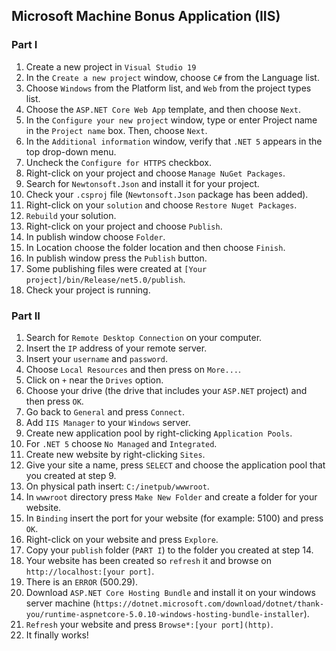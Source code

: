 ## Microsoft Machine Bonus Application (IIS)
### Part I
1. Create a new project in `Visual Studio 19`
2. In the `Create a new project` window, choose `C#` from the Language list.
3. Choose `Windows` from the Platform list, and `Web` from the project types list.
4. Choose the `ASP.NET Core Web App` template, and then choose `Next`.
5. In the `Configure your new project` window, type or enter Project name in the `Project name` box. Then, choose `Next`.
6. In the `Additional information` window, verify that `.NET 5` appears in the top drop-down menu.
7. Uncheck the `Configure for HTTPS` checkbox.
8. Right-click on your project and choose `Manage NuGet Packages`.
9. Search for `Newtonsoft.Json` and install it for your project.
10. Check your `.csproj` file (`Newtonsoft.Json` package has been added).
11. Right-click on your `solution` and choose `Restore Nuget Packages`.
12. `Rebuild` your solution.
13. Right-click on your project and choose `Publish`.
14. In publish window choose `Folder`.
15. In Location choose the folder location and then choose `Finish`.
16. In publish window press the `Publish` button.
17. Some publishing files were created at `[Your project]/bin/Release/net5.0/publish`.
18. Check your project is running.

### Part II
1. Search for `Remote Desktop Connection` on your computer.
2. Insert the `IP` address of your remote server.
3. Insert your `username` and `password`.
4. Choose `Local Resources` and then press on `More...`.
5. Click on `+` near the `Drives` option.
6. Choose your drive (the drive that includes your `ASP.NET` project) and then press `OK`.
7. Go back to `General` and press `Connect`.
8. Add `IIS Manager` to your `Windows` server.
9. Create new application pool by right-clicking `Application Pools`.
10. For `.NET 5` choose `No Managed` and `Integrated`.
11. Create new website by right-clicking `Sites`.
12. Give your site a name, press `SELECT` and choose the application pool that you created at step 9.
13. On physical path insert: `C:/inetpub/wwwroot`.
14. In `wwwroot` directory press `Make New Folder` and create a folder for your website.
15. In `Binding` insert the port for your website (for example: 5100) and press `OK`.
16. Right-click on your website and press `Explore`.
17. Copy your `publish` folder (`PART I`) to the folder you created at step 14.
18. Your website has been created so `refresh` it and browse on `http://localhost:[your port]`.
19. There is an `ERROR` (500.29).
20. Download `ASP.NET Core Hosting Bundle` and install it on your windows server machine
    (`https://dotnet.microsoft.com/download/dotnet/thank-you/runtime-aspnetcore-5.0.10-windows-hosting-bundle-installer`).
22. `Refresh` your website and press `Browse*:[your port](http)`.
23. It finally works!
